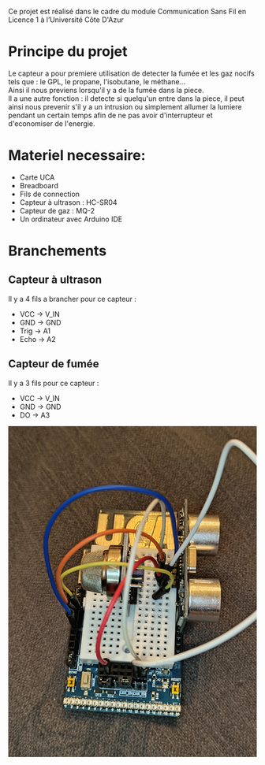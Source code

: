 Ce projet est réalisé dans le cadre du module Communication Sans Fil en Licence 1 à l’Université Côte D'Azur

# Principe du projet
Le capteur a pour premiere utilisation de detecter la fumée et les gaz nocifs tels que : le GPL, le propane, l'isobutane, le méthane...
<br/>Ainsi il nous previens lorsqu'il y a de la fumée dans la piece.
<br/>Il a une autre fonction : il detecte si quelqu'un entre dans la piece, il peut ainsi nous prevenir s'il y a un intrusion ou simplement allumer la lumiere pendant un certain temps afin de ne pas avoir d'interrupteur et d'economiser de l'energie.

# Materiel necessaire:
- Carte UCA
- Breadboard
- Fils de connection
- Capteur à ultrason : HC-SR04
- Capteur de gaz : MQ-2
- Un ordinateur avec Arduino IDE

# Branchements
## Capteur à ultrason
Il y a 4 fils a brancher pour ce capteur :
- VCC -> V_IN
- GND -> GND
- Trig -> A1
- Echo -> A2

## Capteur de fumée
Il y a 3 fils pour ce capteur :
- VCC -> V_IN
- GND -> GND
- DO -> A3


![](https://github.com/TitouanTnl/DetecteurProjetCSF2023/blob/main/Doc/IMG.jpg)
